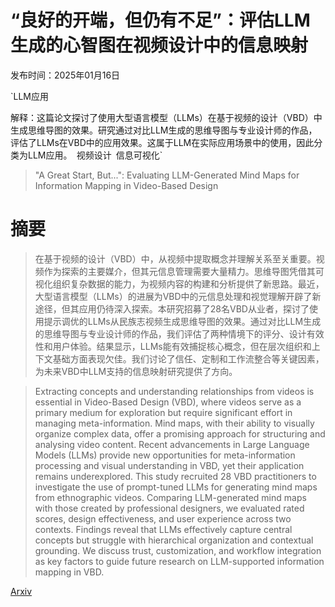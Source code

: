 # “良好的开端，但仍有不足”：评估LLM生成的心智图在视频设计中的信息映射

发布时间：2025年01月16日

`LLM应用

解释：这篇论文探讨了使用大型语言模型（LLMs）在基于视频的设计（VBD）中生成思维导图的效果。研究通过对比LLM生成的思维导图与专业设计师的作品，评估了LLMs在VBD中的应用效果。这属于LLM在实际应用场景中的使用，因此分类为LLM应用。` `视频设计` `信息可视化`

> "A Great Start, But...": Evaluating LLM-Generated Mind Maps for Information Mapping in Video-Based Design

# 摘要

> 在基于视频的设计（VBD）中，从视频中提取概念并理解关系至关重要。视频作为探索的主要媒介，但其元信息管理需要大量精力。思维导图凭借其可视化组织复杂数据的能力，为视频内容的构建和分析提供了新思路。最近，大型语言模型（LLMs）的进展为VBD中的元信息处理和视觉理解开辟了新途径，但其应用仍待深入探索。本研究招募了28名VBD从业者，探讨了使用提示调优的LLMs从民族志视频生成思维导图的效果。通过对比LLM生成的思维导图与专业设计师的作品，我们评估了两种情境下的评分、设计有效性和用户体验。结果显示，LLMs能有效捕捉核心概念，但在层次组织和上下文基础方面表现欠佳。我们讨论了信任、定制和工作流整合等关键因素，为未来VBD中LLM支持的信息映射研究提供了方向。

> Extracting concepts and understanding relationships from videos is essential in Video-Based Design (VBD), where videos serve as a primary medium for exploration but require significant effort in managing meta-information. Mind maps, with their ability to visually organize complex data, offer a promising approach for structuring and analysing video content. Recent advancements in Large Language Models (LLMs) provide new opportunities for meta-information processing and visual understanding in VBD, yet their application remains underexplored. This study recruited 28 VBD practitioners to investigate the use of prompt-tuned LLMs for generating mind maps from ethnographic videos. Comparing LLM-generated mind maps with those created by professional designers, we evaluated rated scores, design effectiveness, and user experience across two contexts. Findings reveal that LLMs effectively capture central concepts but struggle with hierarchical organization and contextual grounding. We discuss trust, customization, and workflow integration as key factors to guide future research on LLM-supported information mapping in VBD.

[Arxiv](https://arxiv.org/abs/2501.09457)